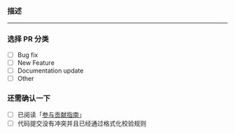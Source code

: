 <!-- 感谢来提交 PR! -->

### 描述

---

### 选择 PR 分类

- [ ] Bug fix
- [ ] New Feature
- [ ] Documentation update
- [ ] Other

### 还需确认一下

- [ ] 已阅读「[参与贡献指南](https://Fluolab.cn/contributing.html)」
- [ ] 代码提交没有冲突并且已经通过格式化校验规则
